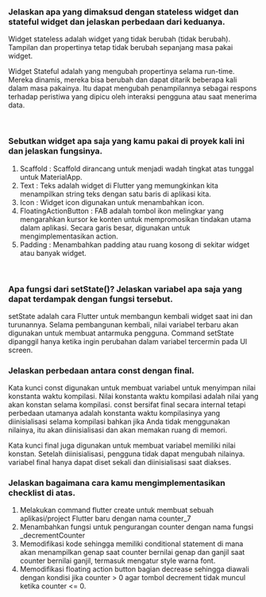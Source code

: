 

### Jelaskan apa yang dimaksud dengan stateless widget dan stateful widget dan jelaskan perbedaan dari keduanya.

Widget stateless adalah widget yang tidak berubah (tidak berubah). Tampilan dan propertinya tetap tidak berubah sepanjang masa pakai widget.

Widget Stateful adalah yang mengubah propertinya selama run-time. Mereka dinamis, mereka bisa berubah dan dapat ditarik beberapa kali dalam masa pakainya. Itu dapat mengubah penampilannya sebagai respons terhadap peristiwa yang dipicu oleh interaksi pengguna atau saat menerima data.

<br />

### Sebutkan widget apa saja yang kamu pakai di proyek kali ini dan jelaskan fungsinya.

1. Scaffold : Scaffold dirancang untuk menjadi wadah tingkat atas tunggal untuk MaterialApp.
2. Text : Teks adalah widget di Flutter yang memungkinkan kita menampilkan string teks dengan satu baris di aplikasi kita.
3. Icon : Widget icon digunakan untuk menambahkan icon.
4. FloatingActionButton : FAB adalah tombol ikon melingkar yang mengarahkan kursor ke konten untuk mempromosikan tindakan utama dalam aplikasi. Secara garis besar, digunakan untuk mengimplementasikan action.
5. Padding : Menambahkan padding atau ruang kosong di sekitar widget atau banyak widget.


<br />

###  Apa fungsi dari setState()? Jelaskan variabel apa saja yang dapat terdampak dengan fungsi tersebut.

  setState adalah cara Flutter untuk membangun kembali widget saat ini dan turunannya. Selama pembangunan kembali, nilai variabel terbaru akan digunakan untuk  membuat antarmuka pengguna. Command setState dipanggil hanya ketika ingin perubahan dalam variabel tercermin pada UI screen.
  
  ### Jelaskan perbedaan antara const dengan final.

Kata kunci const digunakan untuk membuat variabel untuk menyimpan nilai konstanta waktu kompilasi. Nilai konstanta waktu kompilasi adalah nilai yang akan konstan   selama kompilasi. const bersifat final secara internal tetapi perbedaan utamanya adalah konstanta waktu kompilasinya yang diinisialisasi selama kompilasi bahkan jika Anda tidak menggunakan nilainya, itu akan diinisialisasi dan akan memakan ruang di memori.

Kata kunci final juga digunakan untuk membuat variabel memiliki nilai konstan. Setelah diinisialisasi, pengguna tidak dapat mengubah nilainya. variabel final hanya dapat diset sekali dan diinisialisasi saat diakses.

 ### Jelaskan bagaimana cara kamu mengimplementasikan checklist di atas.

1. Melakukan command flutter create untuk membuat sebuah aplikasi/project Flutter baru dengan nama counter_7
2. Menambahkan fungsi untuk pengurangan counter dengan nama fungsi _decrementCounter
3. Memodifikasi kode sehingga memiliki conditional statement di mana akan menampilkan genap saat counter bernilai genap dan ganjil saat counter bernilai ganjil, termasuk mengatur style warna font.
4. Memodifikasi floating action button bagian decrease sehingga diawali dengan kondisi jika counter > 0 agar tombol decrement tidak muncul ketika counter <= 0.

<br />
